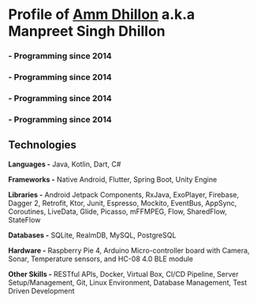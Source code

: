 # **Profile of [Amm Dhillon](https://ammdhillon.com "My Blog") a.k.a Manpreet Singh Dhillon**

### - Programming since 2014
### - Programming since 2014
### - Programming since 2014
### - Programming since 2014

## **Technologies**
**Languages -** Java, Kotlin, Dart, C#

**Frameworks -** Native Android, Flutter, Spring Boot, Unity Engine

**Libraries -** Android Jetpack Components, RxJava, ExoPlayer, Firebase, Dagger 2, Retrofit, Ktor, Junit, Espresso, Mockito, EventBus, AppSync, Coroutines, LiveData, Glide, Picasso, mFFMPEG, Flow, SharedFlow, StateFlow

**Databases -** SQLite, RealmDB, MySQL, PostgreSQL

**Hardware -** Raspberry Pie 4, Arduino Micro-controller board with Camera, Sonar, Temperature sensors, and HC-08 4.0 BLE module

**Other Skills -** RESTful APIs, Docker, Virtual Box, CI/CD Pipeline, Server Setup/Management, Git, Linux Environment, Database Management, Test Driven Development